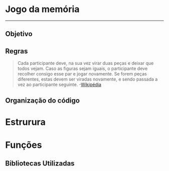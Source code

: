 # Jogo da memória 
***
## Objetivo

## Regras

> Cada participante deve, na sua vez virar duas peças e deixar que todos vejam. Caso as figuras sejam iguais, o participante deve recolher consigo esse par e jogar novamente. Se forem peças diferentes, estas devem ser viradas novamente, e sendo passada a vez ao participante seguinte.
>  -[Wikipédia](https://pt.wikipedia.org/wiki/Jogo_de_mem%C3%B3ria#:~:text=Cada%20participante%20deve%2C%20na%20sua,a%20vez%20ao%20participante%20seguinte.)

## Organização do código

# Estrurura 

# Funções 

## Bibliotecas Utilizadas 

